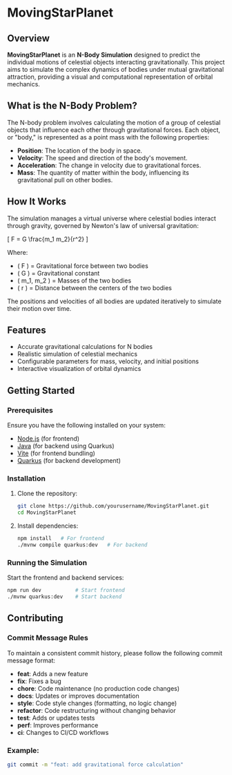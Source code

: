 # MovingStarPlanet

## Overview

**MovingStarPlanet** is an **N-Body Simulation** designed to predict the individual motions of celestial objects interacting gravitationally. This project aims to simulate the complex dynamics of bodies under mutual gravitational attraction, providing a visual and computational representation of orbital mechanics.

## What is the N-Body Problem?

The N-body problem involves calculating the motion of a group of celestial objects that influence each other through gravitational forces. Each object, or "body," is represented as a point mass with the following properties:
- **Position**: The location of the body in space.
- **Velocity**: The speed and direction of the body's movement.
- **Acceleration**: The change in velocity due to gravitational forces.
- **Mass**: The quantity of matter within the body, influencing its gravitational pull on other bodies.

## How It Works

The simulation manages a virtual universe where celestial bodies interact through gravity, governed by Newton's law of universal gravitation:

\[
F = G \frac{m_1 m_2}{r^2}
\]

Where:
- \( F \) = Gravitational force between two bodies
- \( G \) = Gravitational constant
- \( m_1, m_2 \) = Masses of the two bodies
- \( r \) = Distance between the centers of the two bodies

The positions and velocities of all bodies are updated iteratively to simulate their motion over time.

## Features

- Accurate gravitational calculations for N bodies
- Realistic simulation of celestial mechanics
- Configurable parameters for mass, velocity, and initial positions
- Interactive visualization of orbital dynamics

## Getting Started

### Prerequisites

Ensure you have the following installed on your system:
- [Node.js](https://nodejs.org) (for frontend)
- [Java](https://www.java.com) (for backend using Quarkus)
- [Vite](https://vitejs.dev) (for frontend bundling)
- [Quarkus](https://quarkus.io) (for backend development)

### Installation

1. Clone the repository:
    ```bash
    git clone https://github.com/yourusername/MovingStarPlanet.git
    cd MovingStarPlanet
    ```

2. Install dependencies:
    ```bash
    npm install   # For frontend
    ./mvnw compile quarkus:dev   # For backend
    ```

### Running the Simulation

Start the frontend and backend services:
```bash
npm run dev           # Start frontend
./mvnw quarkus:dev    # Start backend
```


## Contributing

### Commit Message Rules

To maintain a consistent commit history, please follow the following commit message format:

- **feat**: Adds a new feature  
- **fix**: Fixes a bug  
- **chore**: Code maintenance (no production code changes)  
- **docs**: Updates or improves documentation  
- **style**: Code style changes (formatting, no logic change)  
- **refactor**: Code restructuring without changing behavior  
- **test**: Adds or updates tests  
- **perf**: Improves performance  
- **ci**: Changes to CI/CD workflows  

### Example:

```bash
git commit -m "feat: add gravitational force calculation"
```
